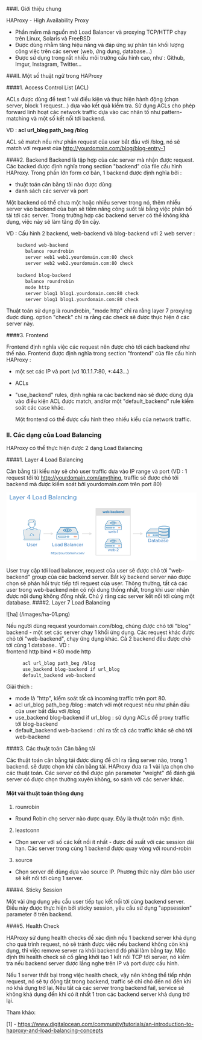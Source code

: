 ###I. Giới thiệu chung

HAProxy - High Availability Proxy
 - Phần mềm mã nguồn mở Load Balancer và proxying TCP/HTTP chạy trên Linux, Solaris và FreeBSD
 - Được dùng nhằm tăng hiệu năng và đáp ứng sự phân tán khối lượng công việc trên các server (web, ứng dụng, database...)
 - Được sử dụng trong rất nhiều môi trường cấu hình cao, như : Github, Imgur, Instagram, Twitter...
	
###II. Một số thuật ngữ trong HAProxy

####1. Access Control List (ACL)

ACLs được dùng để test 1 vài điều kiện và thực hiện hành động (chọn server, block 1 request...) dựa vào kết quả kiểm 
tra. Sử dụng ACLs cho phép forward linh hoạt các network traffic dựa vào cac nhân tố như pattern-matching và một số 
kết nối tới backend.
	
VD : **acl url_blog path_beg /blog**

ACL sẽ match nếu như phần request của user bắt đầu với /blog, nó sẽ match với request của http://yourdomain.com/blog/blog-entry-1

####2. Backend
Backend là tập hợp của các server mà nhận được request. Các backed được định nghĩa trong section "backend" của file cấu
hình HAProxy. Trong phần lớn form cơ bản, 1 backend được định nghĩa bởi :	
 - thuật toán cân bằng tải nào được dùng
 - danh sách các server và port
		
Một backend có thể chưa một hoặc nhiều server trong nó, thêm nhiều server vào backend của bạn sẽ tiềm năng công suốt 
tải bằng việc phân bố tải tới các server. Trong trường hợp các backend server có thể không khả dụng, việc này sẽ làm 
tăng độ tin cậy.
	
VD : Cấu hình 2 backend, web-backend và blog-backend với 2 web server :

		backend web-backend
		   balance roundrobin
		   server web1 web1.yourdomain.com:80 check
		   server web2 web2.yourdomain.com:80 check

		backend blog-backend
		   balance roundrobin
		   mode http
		   server blog1 blog1.yourdomain.com:80 check
		   server blog1 blog1.yourdomain.com:80 check
		   
Thuật toán sử dụng là roundrobin, "mode http" chỉ ra rằng layer 7 proxying đuợc dùng. option "check" chỉ ra rằng các check sẽ được thực hiện ở các server này.
	
####3. Frontend

Frontend định nghĩa việc các request nên được chỏ tới cách backend như thế nào. Frontend được định nghĩa trong section "frontend" của file cấu hình HAProxy :
- một set các IP và port (vd 10.1.1.7:80, *:443...)
- ACLs
- "use_backend" rules, định nghĩa ra các backend nào sẽ được dùng dựa vào điều kiện ACL được match, and/or một "default_backend" rule kiểm soát các case khác.

	Một frontend có thể được cấu hình theo nhiều kiểu của network traffic.
	
### II. Các dạng của Load Balancing

HAProxy có thể thực hiện được 2 dạng Load Balancing

####1. Layer 4 Load Balancing

Cân bằng tải kiểu này sẽ chỏ user traffic dựa vào IP range và port (VD : 1 request tới từ http://yourdomain.com/anything, traffic sẽ được chỏ tới backend mà được kiểm soát bởi yourdomain.com trên port 80)

![ha)](/images/ha-01.png)

User truy cập tới load balancer, request của user sẽ được chỏ tới "web-backend" group của các backend server. Bất kỳ backend server nào được chọn sẽ phản hồi trực tiếp tới request của user. Thông thường, tất cả các user trong web-backend nên có nội dung thống nhất, trong khi user nhận được nội dung không đồng nhất. Chú ý rằng các server kết nối tới cùng một database.
####2. Layer 7 Load Balancing

![ha] (/images/ha-01.png)

Nếu người dùng request yourdomain.com/blog, chúng được chỏ tới "blog" backend - một set các server chạy 1 khối ứng dụng.
 Các request khác được chỏ tới "web-backend", chạy ứng dụng khác. Cả 2 backend đều được chỏ tới cùng 1 database..
VD : 		
		frontend http
		  bind *:80
		  mode http

		  acl url_blog path_beg /blog
		  use_backend blog-backend if url_blog
		  default_backend web-backend
		  
Giải thích : 
 - mode là "http", kiểm soát tất cả incoming traffic trên port 80. 
 - acl url_blog path_beg /blog : match với một request nếu như phần đầu của user bắt đầu với /blog
 - use_backend blog-backend if url_blog : sử dụng ACLs để proxy traffic tới blog-backend
 - default_backend web-backend : chỉ ra tất cả các traffic khác sẽ chỏ tới web-backend
 
####3. Các thuật toán Cân bằng tải

Các thuật toán cân bằng tải được dùng để chỉ ra rằng server nào, trong 1 backend. sẽ được chọn khi cân bằng tải. HAProxy đưa ra 1 vài lựa chọn cho các thuật toán. Các server có thể được gán parameter "weight" để đánh giá server có được chọn thường xuyên không, so sánh với các server khác.

#### Một vài thuật toán thông dụng

1. rounrobin
 - Round Robin chọ server nào được quay. Đây là thuật toán mặc định.
2. leastconn
 - Chọn server với số các kết nối ít nhất - được đề xuất với các session dài hạn. Các server trong cùng 1 backend được quay vòng với round-robin
3. source
 - Chọn server dể dùng dựa vào source IP. Phương thức này đảm bảo user sẽ kết nối tới cùng 1 server.
	
####4. Sticky Session

Một vài ứng dụng yêu cầu user tiếp tục kết nối tới cùng backend server. Điều này được thực hiện bởi sticky session, yêu cầu sử dụng "appsession" parameter ở trên backend.

####5. Health Check	

HAProxy sử dụng health checks để xác định nếu 1 backend server khả dụng cho quá trình request, nó sẽ tránh được việc nếu backend không còn khả dụng, thì việc remove server ra khỏi backend đó phải làm bằng tay. Mặc định thì health check sẽ cố gắng khởi tạo 1 kết nối TCP tới server, nó kiểm tra nếu backend server được lắng nghe trên IP và port được cấu hình.

Nếu 1 server thất bại trong việc health check, vậy nên không thể tiếp nhận request, nó sẽ tự động tắt trong backend, traffic sẽ chỉ chỏ đến nó đến khi nó khả dụng trở lại. Nếu tất cả các server trong backend fail, service sẽ không khả dụng đến khi có ít nhất 1 tron các backend server khả dụng trở lại.
	
Tham khảo:

[1] - https://www.digitalocean.com/community/tutorials/an-introduction-to-haproxy-and-load-balancing-concepts
